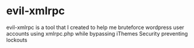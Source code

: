# evil-xmlrpc
evil-xmlrpc is a tool that I created to help me bruteforce wordpress user accounts using xmlrpc.php while bypassing iThemes Security preventing lockouts
